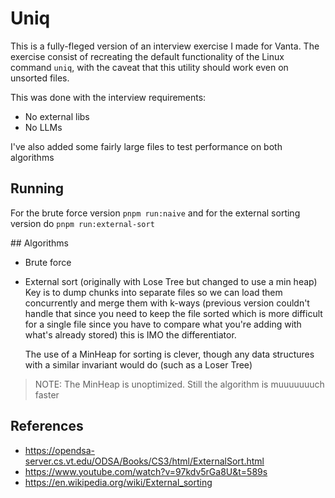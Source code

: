 # Uniq
This is a fully-fleged version of an interview exercise I made for Vanta.
The exercise consist of recreating the default functionality of the Linux command `uniq`, with the caveat that this utility should work even on unsorted files.

This was done with the interview requirements:
- No external libs
- No LLMs

I've also added some fairly large files to test performance on both algorithms

## Running
For the brute force version `pnpm run:naive` and for the external sorting version do `pnpm run:external-sort`

## Algorithms
- Brute force
- External sort (originally with Lose Tree but changed to use a min heap)
  Key is to dump chunks into separate files so we can load them concurrently and merge them with k-ways (previous version couldn't handle that since you need to keep the file sorted which is more difficult for a single file since you have to compare what you're adding with what's already stored) this is IMO the differentiator.

  The use of a MinHeap for sorting is clever, though any data structures with a similar invariant would do (such as a Loser Tree)
> NOTE: The MinHeap is unoptimized. Still the algorithm is muuuuuuuch faster

## References
- https://opendsa-server.cs.vt.edu/ODSA/Books/CS3/html/ExternalSort.html
- https://www.youtube.com/watch?v=97kdv5rGa8U&t=589s
- https://en.wikipedia.org/wiki/External_sorting
